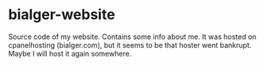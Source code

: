 # bialger-website
Source code of my website. Contains some info about me. It was hosted on cpanelhosting (bialger.com), but it seems to be that hoster went bankrupt. Maybe I will host it again somewhere.
